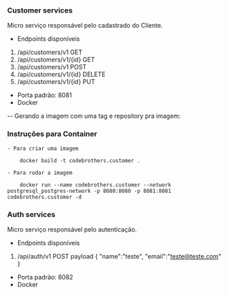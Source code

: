 ### Customer services

Micro serviço responsável pelo cadastrado do Cliente.

 - Endpoints disponíveis

 1. /api/customers/v1   GET
 2. /api/customers/v1/{id}  GET
 3. /api/customers/v1   POST
 4. /api/customers/v1/{id}  DELETE
 5. /api/customers/v1/{id}  PUT

 - Porta padrão: 8081 
 - Docker

 -- Gerando a imagem com uma tag e repository pra imagem: 

### Instruções para Container

    - Para criar uma imagem
        
        docker build -t codebrothers.customer .

    - Para rodar a imagem

        docker run --name codebrothers.customer --network postgresql_postgres-network -p 8080:8080 -p 8081:8081 codebrothers.customer -d

### Auth services

Micro serviço responsável pelo autenticação.

 - Endpoints disponíveis

 1. /api/auth/v1   POST
    payload
    {
    	"name":"teste",
    	"email":"teste@teste.com"
    }

 - Porta padrão: 8082
 - Docker